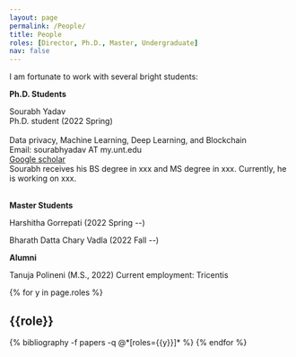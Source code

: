 ```yaml
---
layout: page
permalink: /People/
title: People
roles: [Director, Ph.D., Master, Undergraduate]
nav: false
---
```


I am fortunate to work with several bright students:


**Ph.D. Students**

<div class="row justify-content-md-center">
    <div class="col-sm-4">
        <img class="img-fluid rounded z-depth-1" src="{{ '/assets/img/Sourabh.png' | relative_url }}" alt="" title="xxxxxxx"/>
    </div>
    <div class="col-sm-4">
        Sourabh Yadav <br>
        Ph.D. student (2022 Spring) <br><br>
        Data privacy, Machine Learning, Deep Learning, and Blockchain <br>
        Email: sourabhyadav AT my.unt.edu <br>
        <a href="https://scholar.google.com/citations?user=Luc18E4AAAAJ&hl=en">Google scholar</a>
    </div>
    <div class="col-sm-4">
        Sourabh receives his BS degree in xxx and MS degree in xxx. Currently, he is working on xxx. 
    </div>
</div>

<br clear="left"/>




**Master Students**

Harshitha Gorrepati (2022 Spring --) 

Bharath Datta Chary Vadla (2022 Fall --)


**Alumni**

Tanuja Polineni (M.S., 2022) Current employment: Tricentis

<div class="people">

{% for y in page.roles %}
  <h2 class="roles">{{role}}</h2>
  {% bibliography -f papers -q @*[roles={{y}}]* %}
{% endfor %}

</div>

